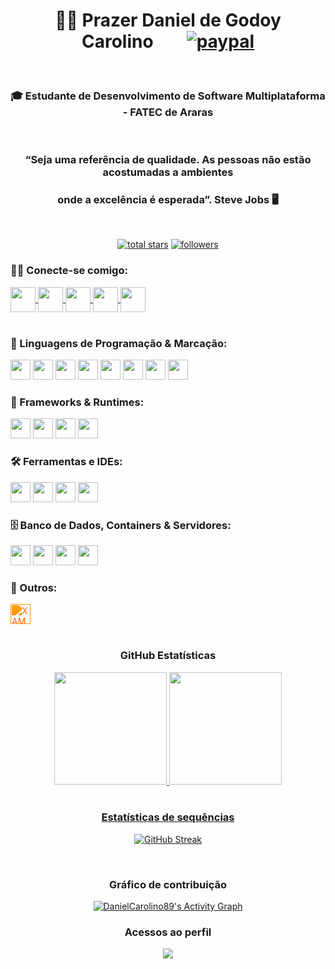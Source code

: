 <h1 align="center"><b>👋🏻 Prazer Daniel de Godoy Carolino</b>&nbsp;&nbsp;&nbsp;&nbsp;&nbsp;&nbsp;&nbsp;
   <a href="http://link.mercadopago.com.br/danielcarolino">
    <img src="https://www.paypalobjects.com/en_US/i/btn/btn_donateCC_LG.gif" alt="paypal" />
</a></h1> 
<br>
<h3 align="center"><b>🎓 Estudante de Desenvolvimento de Software Multiplataforma - FATEC de Araras</b></h3><br>
<h3 align="center"><b>“Seja uma referência de qualidade. As pessoas não estão acostumadas a ambientes </b></h3>
    <h3 align="center"><b>onde a excelência é esperada”. Steve Jobs 🖥️</b></h3><br>
<p align="center"> 
  <a href="https://github.com/DanielCarolino89?tab=repositories&sort=stargazers">
    <img alt="total stars" title="Total stars on GitHub" src="https://custom-icon-badges.demolab.com/github/stars/DanielCarolino89?color=55960c&style=for-the-badge&labelColor=488207&logo=star"/></a>
  <a href="https://github.com/DanielCarolino89?tab=followers">
    <img alt="followers" title="Follow me on Github" src="https://custom-icon-badges.demolab.com/github/followers/DanielCarolino89?color=236ad3&labelColor=1155ba&style=for-the-badge&logo=person-add&label=Follow&logoColor=white"/></a>
    </p>
    

<h3 align="left">🤝🏻 Conecte-se comigo:</h3>
<div align="left">
    <!-- LinkedIn -->
<a href="https://www.linkedin.com/in/seu-usuario" target="blank">
  <img align="center" src="https://img.shields.io/badge/-LinkedIn-0A66C2?style=flat-square&logo=linkedin&logoColor=white" height="40" />
</a>

<!-- Microsoft Teams -->
<a href="https://teams.microsoft.com" target="blank">
  <img align="center" src="https://img.shields.io/badge/-Teams-6264A7?style=flat-square&logo=microsoft-teams&logoColor=white" height="40" />
</a>

<!-- Gmail -->
<a href="mailto:seu-email@gmail.com" target="blank">
  <img align="center" src="https://img.shields.io/badge/-Gmail-D14836?style=flat-square&logo=gmail&logoColor=white" height="40" />
</a>

<!-- GitHub -->
<a href="https://github.com/seu-usuario" target="blank">
  <img align="center" src="https://img.shields.io/badge/-Github-000?style=flat-square&logo=github&logoColor=white" height="40" />
</a>

<!-- WhatsApp -->
<a href="https://wa.me/SEUNUMERO" target="blank">
  <img align="center" src="https://img.shields.io/badge/-WhatsApp-25D366?style=flat-square&logo=whatsapp&logoColor=white" height="40" />
</a>


</div><br>

<h3 align="left">🧠 Linguagens de Programação & Marcação:</h3>
<div align="left">
  <img src="https://cdn.jsdelivr.net/gh/devicons/devicon/icons/cplusplus/cplusplus-original.svg" height="32"/>
  <img src="https://cdn.jsdelivr.net/gh/devicons/devicon/icons/python/python-original.svg" height="32"/>
  <img src="https://cdn.jsdelivr.net/gh/devicons/devicon/icons/java/java-original.svg" height="32"/>
  <img src="https://cdn.jsdelivr.net/gh/devicons/devicon/icons/kotlin/kotlin-original.svg" height="32"/>
  <img src="https://cdn.jsdelivr.net/gh/devicons/devicon/icons/php/php-original.svg" height="32"/>
  <img src="https://cdn.jsdelivr.net/gh/devicons/devicon/icons/html5/html5-original.svg" height="32"/>
  <img src="https://cdn.jsdelivr.net/gh/devicons/devicon/icons/css3/css3-original.svg" height="32"/>
  <img src="https://cdn.jsdelivr.net/gh/devicons/devicon/icons/javascript/javascript-original.svg" height="32"/>
</div>

<h3 align="left">🧱 Frameworks & Runtimes:</h3>
<div align="left">
  <img src="https://cdn.jsdelivr.net/gh/devicons/devicon/icons/bootstrap/bootstrap-original.svg" height="32"/>
  <img src="https://cdn.jsdelivr.net/gh/devicons/devicon/icons/django/django-plain.svg" height="32"/>
  <img src="https://cdn.jsdelivr.net/gh/devicons/devicon/icons/nodejs/nodejs-original.svg" height="32"/>
  <img src="https://cdn.jsdelivr.net/gh/devicons/devicon/icons/godot/godot-original.svg" height="32"/>
</div>

<h3 align="left">🛠️ Ferramentas e IDEs:</h3>
<div align="left">
  <img src="https://cdn.jsdelivr.net/gh/devicons/devicon/icons/git/git-original.svg" height="32"/>
  <img src="https://cdn.jsdelivr.net/gh/devicons/devicon/icons/vscode/vscode-original.svg" height="32"/>
  <img src="https://cdn.jsdelivr.net/gh/devicons/devicon/icons/androidstudio/androidstudio-original.svg" height="32"/>
  <img src="https://cdn.jsdelivr.net/gh/devicons/devicon/icons/figma/figma-original.svg" height="32"/>
</div>

<h3 align="left">🗄️ Banco de Dados, Containers & Servidores:</h3>
<div align="left">
  <img src="https://cdn.jsdelivr.net/gh/devicons/devicon/icons/mysql/mysql-original.svg" height="32"/>
  <img src="https://cdn.jsdelivr.net/gh/devicons/devicon/icons/mongodb/mongodb-original.svg" height="32"/>
  <img src="https://cdn.jsdelivr.net/gh/devicons/devicon/icons/docker/docker-original.svg" height="32"/>
  <img src="https://cdn.jsdelivr.net/gh/devicons/devicon/icons/apache/apache-original.svg" height="32"/>
</div>

<h3 align="left">🧩 Outros:</h3>
<div align="left">
  <!-- XAMPP (não disponível em devicon; usar Simple Icons direto) -->
  <img src="https://cdn.jsdelivr.net/npm/simple-icons@v9/icons/xampp.svg" height="32" style="filter: invert(36%) sepia(87%) saturate(1738%) hue-rotate(359deg) brightness(102%) contrast(104%);" title="XAMPP" />
</div>


<br>

<div align="center"><h3><b>
   GitHub Estatísticas</b></h3>

  <a href="https://github.com/DanielCarolino89">
  <img height="180em" src="https://github-readme-stats.vercel.app/api?username=DanielCarolino89&show_icons=true&theme=radical&include_all_commits=true&count_private=true"/>
  <img height="180em" src="https://github-readme-stats.vercel.app/api/top-langs/?username=DanielCarolino89&layout=compact&langs_count=7&theme=radical"/>
</div>
<br>
<div align="center"><h3><b>Estatísticas de sequências</b></h3>

[![GitHub Streak](http://github-readme-streak-stats.herokuapp.com?user=DanielCarolino89&theme=dark&date_format=j%20M%5B%20Y%5D&show_icons=true&title_color=fff&icon_color=79ff97&text_color=9f9f9f&bg_color=151515)](https://git.io/streak-stats)
<br/></div>
<br>
<div align="center"><h3><b>
   Gráfico de contribuição</b></h3>
<a href="https://github.com/ashutosh00710/github-readme-activity-graph"><img alt="DanielCarolino89's Activity Graph" src="https://github-readme-activity-graph.vercel.app/graph/?username=DanielCarolino89&bg_color=1F222E&color=F8D866&line=F85D7F&point=FFFFFF&hide_border=true" /></a></div>

<h3 align="center"><b>Acessos ao perfil</b></h3>
<p align="center"><img align="center" src="https://profile-counter.glitch.me/DanielCarolino89/count.svg" /></p>
<br>
